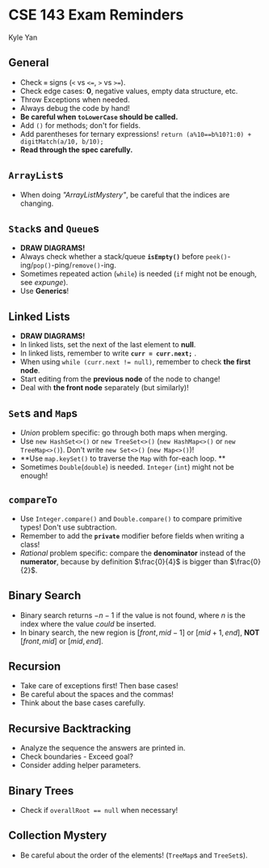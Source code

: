 
# CSE 143 Exam Reminders

Kyle Yan

## General 

- Check **`=`** signs (`<` vs `<=`, `>` vs `>=`).
- Check edge cases: **0**, negative values, empty data structure, etc.
- Throw Exceptions when needed. 
- Always debug the code by hand!
- **Be careful when `toLowerCase` should be called.**
- Add `()` for methods; don't for fields. 
- Add parentheses for ternary expressions! `return (a%10==b%10?1:0) + digitMatch(a/10, b/10);`
- **Read through the spec carefully.**
 
## `ArrayList`s

- When doing *"ArrayListMystery"*, be careful that the indices are changing. 

## `Stack`s and `Queue`s

- **DRAW DIAGRAMS!**
- Always check whether a stack/queue **`isEmpty()`** before `peek()`-ing/`pop()`-ping/`remove()`-ing.
- Sometimes repeated action (`while`) is needed (`if` might not be enough, see *expunge*).
- Use **Generics**! 

## Linked Lists

- **DRAW DIAGRAMS!**
- In linked lists, set the next of the last element to **null**.
- In linked lists, remember to write **`curr = curr.next;`** .
- When using `while (curr.next != null)`, remember to check **the first node**. 
- Start editing from the **previous node** of the node to change! 
- Deal with **the front node** separately (but similarly)! 

## `Set`s and `Map`s

- *Union* problem specific: go through both maps when merging. 
- Use `new HashSet<>()` or `new TreeSet<>()` (`new HashMap<>()` or `new TreeMap<>()`). Don't write `new Set<>()` (`new Map<>()`)! 
- **Use `map.keySet()` to traverse the `Map` with for-each loop. **
- Sometimes `Double`(`double`) is needed. `Integer` (`int`) might not be enough!

## `compareTo`

- Use `Integer.compare()` and `Double.compare()` to compare primitive types! Don't use subtraction. 
- Remember to add the **`private`** modifier before fields when writing a class!
- *Rational* problem specific: compare the **denominator** instead of the **numerator**, because by definition $\frac{0}{4}$ is bigger than $\frac{0}{2}$.

## Binary Search

- Binary search returns $-n-1$ if the value is not found, where $n$ is the index where the value *could* be inserted. 
- In binary search, the new region is $[front, mid-1]$ or $[mid+1, end]$,  **NOT** $[front, mid]$ or $[mid, end]$. 

## Recursion

- Take care of exceptions first! Then base cases!
- Be careful about the spaces and the commas! 
- Think about the base cases carefully. 

## Recursive Backtracking

- Analyze the sequence the answers are printed in. 
- Check boundaries - Exceed goal? 
- Consider adding helper parameters.

## Binary Trees

- Check if `overallRoot == null` when necessary! 

## Collection Mystery

- Be careful about the order of the elements! (`TreeMap`s and `TreeSet`s). 

